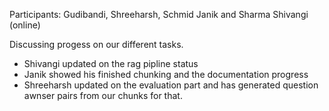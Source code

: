 Participants: Gudibandi, Shreeharsh, Schmid Janik and Sharma Shivangi (online)

Discussing progess on our different tasks. 
- Shivangi updated on the rag pipline status
- Janik showed his finished chunking and the documentation progress
- Shreeharsh updated on the evaluation part and has generated question awnser pairs from our chunks for that.